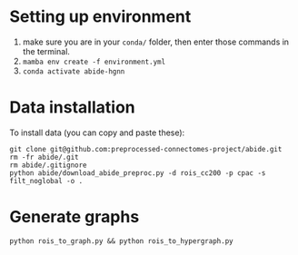 # Setting up environment
  1. make sure you are in your `conda/` folder, then enter those commands in the terminal.
  2. ```mamba env create -f environment.yml```
  3. ```conda activate abide-hgnn```

# Data installation
To install data (you can copy and paste these):
```
git clone git@github.com:preprocessed-connectomes-project/abide.git
rm -fr abide/.git
rm abide/.gitignore
python abide/download_abide_preproc.py -d rois_cc200 -p cpac -s filt_noglobal -o .
```

# Generate graphs
```
python rois_to_graph.py && python rois_to_hypergraph.py
```
